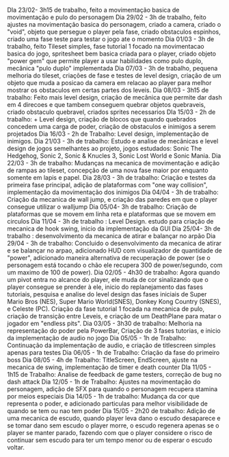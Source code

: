 DIa 23/02-
3h15 de trabalho, feito a movimentação basica de movimentação e pulo do personagem
Dia 29/02 -
3h de trabalho, feito ajustes na movimentação basica do personagem, criado a camera, criado o "void", objeto que persegue o player pela fase, criado obstaculos espinhos, criado uma fase teste para testar o jogo ate o momento
Dia 01/03 -
3h de trabalho, feito Tileset simples, fase tutorial 1 focado na movimentacao basica do jogo,  spritesheet bem basica criada para o player, criado objeto "power gem" que permite player a usar habilidades como pulo duplo, mecânica "pulo duplo" implementada
Dia 07/03 -
3h de trabalho, pequena melhoria do tileset, criações de fase e testes de level design, criação de um objeto que muda a posicao da camera em relacao ao player para melhor mostrar os obstaculos em certas partes dos leveis.
Dia 08/03 -
3h15 de trabalho: Feito mais level design, criação de mecânica que permite dar dash em 4 direcoes e que tambem conseguem quebrar objetos quebraveis, criado obstaculo quebravel, criados sprites necessarios
DIa 15/03 -
2h de trabalho: + Level design, criação de blocos que quando quebrados concedem uma carga de poder, criação de obstaculos e inimigos a serem projetados
Dia 16/03 -
2h de Trabalho: Level design, implementação de inimigos.
Dia 21/03 - 
3h de trabalho: Estudo e analise de mecânicas e level design de jogos semelhantes ao projeto, jogos estudados: Sonic The Hedgehog, Sonic 2, Sonic & Knucles 3, Sonic Lost World e Sonic Mania.
Dia 22/03 - 
3h de trabalho: Mudanças na mecanica de movimentação e adição de rampas ao tileset, concepção de uma nova fase maior por enquanto somente em lapis e papel.
Dia 28/03 -
3h de trabalho: Criação e testes da primeira fase principal, adição de plataformas com "one way collision", implementação da movimentação dos inimigos
Dia 04/04 -
3h de trabalho: Criação da mecanica de wall jump, e criação das paredes em que o player consegue utilizar o walljump
Dia 05/04-
3h de trabalho: Criação de plataformas que se movem em linha reta e plataformas que se movem em circulos
Dia 11/04 -
3h de trabalho : Level Design. estudo para criação de mecanica de hook swing, inicio da implementação da GUI
Dia 25/04-
3h de trabalho : desenvolvimento da mecanica de atirar e balançar no arpão
Dia 29/04 -
3h de trabalho: Concluido o desenvolvimento da mecanica de atirar e se balançar no arpao, adicionado HUD com visualizador de quantidade de "power", adicionado maneira alternativa de recuperação de power (se o personagem está tocando o chão ele recupera 300 de power/segundo, com um maximo de 100 de power).
Dia 02/05 - 
4h30 de trabalho: Agora quando um pivot entra no alcance do player, ele muda de cor sinalizando que o player consegue se prender à ele, inicio do replanejamento das fases tutoriais, pesquisa e analise do level design das fases iniciais de Super Mario Bros (NES), Super Mario World(SNES), Donkey Kong Country (SNES), e Celeste (PC). Criação da fase tutorial 1 focada na mecanica de pulo, criação de transição entre Leveis, e criação de um DeathPlane para matar o jogador em "endless pits".
Dia 03/05 - 
3h30 de trabalho: Melhoria na representação do poder pela PowerBar, Criação de 3 fases tutorias, e inicio da implementação de audio no jogo
Dia 05/05 -
1h de Trabalho: Continuação da implementação de audio, e criação de titlescreen simples apenas para testes
Dia 06/05 -
1h de Trabalho: Criação da fase do primeiro boss
Dia 08/05 -
4h de Trabalho: TitleScreen, EndScreen, ajuste na mecanica de swing, implementação de timer e death counter
DIa 11/05 -
1h15 de Trabalho: Analise de feedback de game testers, correção de bug no dash attack
Dia 12/05 -
1h de Trabalho: Ajustes na movimentação do personagem, adição de SFX para quando o personagem recupera stamina por meios especiais
Dia 14/05 -
1h de trabalho: Mudança da cor que representa o poder, e adicionado particulas para melhor visibilidade de quando se tem ou nao tem poder
Dia 15/05 -
2h20 de trabalho: Adição de uma mecanica de escudo, quando player leva dano o escudo desaparece e se tomar dano sem escudo o player morre, o escudo regenera apenas se o player se manter parado, fazendo com que o player considere o risco de continuar sem escudo para ter um tempo menor ou de esperar o escudo voltar.

